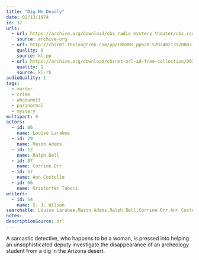 ```yaml
---
title: "Dig Me Deadly"
date: 02/13/1974
id: 37
urls: 
  - url: https://archive.org/download/cbs_radio_mystery_theater/cbs_radio_mystery_theater-0001-0050.zip/cbs_radio_mystery_theater-0001-0050%2Fcbsrmt_0037_dig_me_deadly.mp3
    source: archive-org
  - url: http://cbsrmt.thelongtrek.com/pp/CBSRMT_pp%20-%20740213%200037%20Dig%20Me%20Deadly.mp3
    quality: 0
    source: kl-pp
  - url: https://archive.org/download/cbsrmt-nrl-ad-free-collection/0037%20CBSRMT%20740213%200037%20Dig%20Me%20Deadly_wbbm_rb%20(no%20ads).mp3
    quality: 1
    source: kl-rb
audioQuality: 1
tags: 
  - murder
  - crime
  - whodunnit
  - paranormal
  - mystery
multipart: 0
actors:  
  - id: 86
    name: Louise Larabee  
  - id: 29
    name: Mason Adams  
  - id: 12
    name: Ralph Bell  
  - id: 87
    name: Corrine Orr  
  - id: 57
    name: Ann Costello  
  - id: 66
    name: Kristoffer Tabori
writers:  
  - id: 54
    name: S. J. Wilson
searchable: Louise Larabee,Mason Adams,Ralph Bell,Corrine Orr,Ann Costello,Kristoffer Tabori S. J. Wilson
notes: 
descriptionSource: nrl
---
```

A sarcastic detective, who happens to be a woman, is pressed into helping an unsophisticated deputy investigate the disappearance of an archeology student from a dig in the Arizona desert.